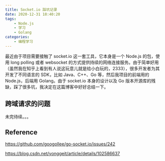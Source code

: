 ```yaml
---
title: Socket.io 踩坑记录
date: 2020-12-31 18:40:20
tags:
	- Node.js
	- 学习
	- Golang
categories:
	- 编程学习
---
```


最近由于项目需要接触了 socket.io 这一套工具，它本身是一个 Node.js 的包，使用 long polling 或者 websocket 的方式提供持续的网络连接服务。由于简单好用（虽然我在知乎上看到有人说这玩意儿就是给小白玩的，2333），很多开发者为其开发了不同语言的 SDK，比如 Java、C++、Go 等，然后我项目的前端用的 Node.js，后端用 Golang。由于 socket.io 本身的设计以及 Go 版本开源库的残缺，踩了很多坑，我决定在这篇博客中好好总结一下。

## 跨域请求的问题



未完待续。。。

## Reference

https://github.com/googollee/go-socket.io/issues/242

https://blog.csdn.net/yonggeit/article/details/102586637